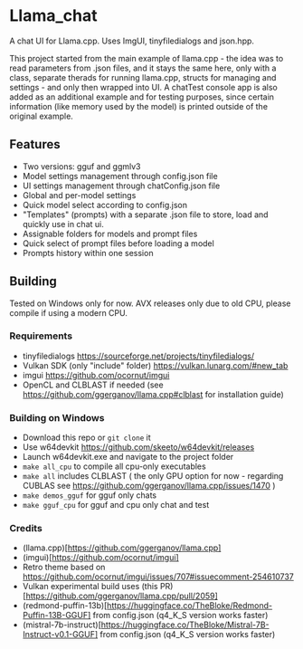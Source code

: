 # Llama_chat
A chat UI for Llama.cpp. Uses ImgUI, tinyfiledialogs and json.hpp.

This project started from the main example of llama.cpp - the idea was to read parameters from .json files, and it stays the same here, only with a class, separate therads for running llama.cpp, structs for managing and settings - and only then wrapped into UI. A chatTest console app is also added as an additional example and for testing purposes, since certain information (like memory used by the model) is printed outside of the original example. 

## Features

* Two versions: gguf and ggmlv3
* Model settings management through config.json file
* UI settings management through chatConfig.json file
* Global and per-model settings
* Quick model select according to config.json
* "Templates" (prompts) with a separate .json file to store, load and quickly use in chat ui.
* Assignable folders for models and prompt files
* Quick select of prompt files before loading a model
* Prompts history within one session

## Building

Tested on Windows only for now. AVX releases only due to old CPU, please compile if using a modern CPU.

### Requirements

* tinyfiledialogs https://sourceforge.net/projects/tinyfiledialogs/
* Vulkan SDK (only "include" folder) https://vulkan.lunarg.com/#new_tab
* imgui https://github.com/ocornut/imgui
* OpenCL and CLBLAST if needed (see https://github.com/ggerganov/llama.cpp#clblast for installation guide)

### Building on Windows

* Download this repo or `git clone` it
* Use w64devkit https://github.com/skeeto/w64devkit/releases
* Launch w64devkit.exe and navigate to the project folder
* `make all_cpu` to compile all cpu-only executables
* `make all` includes CLBLAST ( the only GPU option for now - regarding CUBLAS see https://github.com/ggerganov/llama.cpp/issues/1470 )
* `make demos_gguf` for gguf only chats
* `make gguf_cpu` for gguf and cpu only chat and test

### Credits

* (llama.cpp)[https://github.com/ggerganov/llama.cpp]
* (imgui)[https://github.com/ocornut/imgui]
* Retro theme based on https://github.com/ocornut/imgui/issues/707#issuecomment-254610737
* Vulkan experimental build uses (this PR)[https://github.com/ggerganov/llama.cpp/pull/2059]
* (redmond-puffin-13b)[https://huggingface.co/TheBloke/Redmond-Puffin-13B-GGUF] from config.json (q4_K_S version works faster)
* (mistral-7b-instruct)[https://huggingface.co/TheBloke/Mistral-7B-Instruct-v0.1-GGUF] from config.json (q4_K_S version works faster)
